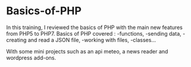 # Basics-of-PHP

In this training, I reviewed the basics of PHP with the main new features from PHP5 to PHP7. Basics of PHP covered :
-functions,
-sending data,
-creating and read a JSON file,
-working with files,
-classes...

With some mini projects such as an api meteo, a news reader and wordpress add-ons.

